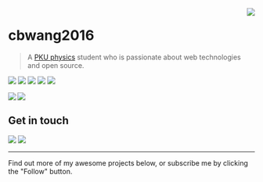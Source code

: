 <a href="#">
<img align="right" src="https://github-readme-stats.vercel.app/api?username=cbwang2016&show_icons=true&hide_border=true&icon_color=586069&title_color=a0a9af">
</a>

# cbwang2016

> A [PKU physics](https://english.phy.pku.edu.cn/) student who is passionate about web technologies and open source.

![](https://img.shields.io/badge/-C-e5cd0c?style=flat-square&logo=C&labelColor=f7df1e&logoColor=fff) 
![](https://img.shields.io/badge/-Java-f89820?style=flat-square&logo=Java&logoColor=fff)
![](https://img.shields.io/badge/-Python-4B8BBE?style=flat-square&logo=Python&logoColor=fff)
![](https://img.shields.io/badge/-Go-29BEB0?style=flat-square&logo=Go&logoColor=fff) 
![](https://img.shields.io/badge/-Node.js-339933?style=flat-square&logo=Node.js&logoColor=fff)

<a href="https://github.com/hexojs/hexo">
  <img align="left" src="https://github-readme-stats.vercel.app/api/pin/?username=cbwang2016&repo=PKUCourses&show_owner=true" />
</a>

<a href="#"><img align="center" src="https://via.placeholder.com/600x1.png/fff/fff"></a>

## Get in touch

[![](https://img.shields.io/badge/-t.me/Nullano-3db6f1?style=flat-square&logo=Telegram&logoColor=2ca5e0)](https://t.me/s/Nullano) 
[![](https://img.shields.io/badge/-cbwang2016@outlook.com-911318?style=flat-square&logo=Mail.RU&logoColor=white&labelColor=c14438)](mailto:cbwang2016_at_outlook.com)

----

Find out more of my awesome projects below, or subscribe me by clicking the "Follow" button.
